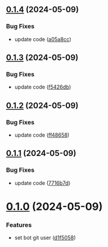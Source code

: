 ## [0.1.4](https://github.com/Kshao123/set-bot-git-user/compare/v0.1.3...v0.1.4) (2024-05-09)


### Bug Fixes

* update code ([a05a8cc](https://github.com/Kshao123/set-bot-git-user/commit/a05a8cce1f137925ec67fc6c5379a7978efbe87e))



## [0.1.3](https://github.com/Kshao123/set-bot-git-user/compare/v0.1.2...v0.1.3) (2024-05-09)


### Bug Fixes

* update code ([f5426db](https://github.com/Kshao123/set-bot-git-user/commit/f5426db1ecf7c4cf2ea7745261d94d2c105ef9d0))



## [0.1.2](https://github.com/Kshao123/set-bot-git-user/compare/v0.1.1...v0.1.2) (2024-05-09)


### Bug Fixes

* update code ([ff48658](https://github.com/Kshao123/set-bot-git-user/commit/ff486582ff09c799d9c154e4f34150a3f60fdfbf))



## [0.1.1](https://github.com/Kshao123/set-bot-git-user/compare/v0.1.0...v0.1.1) (2024-05-09)


### Bug Fixes

* update code ([7716b7d](https://github.com/Kshao123/set-bot-git-user/commit/7716b7d4ae28e3394983bf4663d8f86f53c16c1b))



# [0.1.0](https://github.com/Kshao123/set-bot-git-user/compare/d1f50589c9c860c87dd587adcc86312861f548e7...v0.1.0) (2024-05-09)


### Features

* set bot git user ([d1f5058](https://github.com/Kshao123/set-bot-git-user/commit/d1f50589c9c860c87dd587adcc86312861f548e7))



